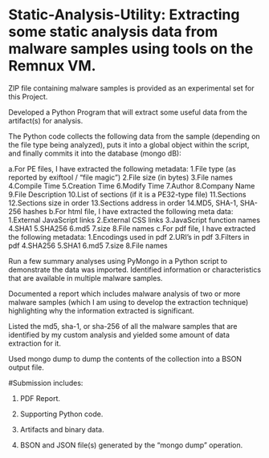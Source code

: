 # Static-Analysis-Utility: Extracting some static analysis data from malware samples using tools on the Remnux VM.

ZIP file containing malware samples is provided as an experimental set for this Project.

Developed a Python Program that will extract some useful data from the artifact(s) for analysis.

The Python code collects the following data from the sample (depending on the file type being analyzed), puts it into a global object within the script, and finally commits it into the database (mongo dB):

a.For PE files, I have extracted the following metadata:
      1.File type (as reported by exiftool / “file magic”)
      2.File size (in bytes)
      3.File names
      4.Compile Time
      5.Creation Time
      6.Modify Time
      7.Author
      8.Company Name
      9.File Description
      10.List of sections (if it is a PE32-type file)
      11.Sections
      12.Sections size in order
      13.Sections address in order
      14.MD5, SHA-1, SHA-256 hashes
b.For html file, I have extracted the following meta data:
      1.External JavaScript links
      2.External CSS links
      3.JavaScript function names
      4.SHA1
      5.SHA256
      6.md5
      7.size
      8.File names
c.For pdf file, I have extracted the following metadata:
      1.Encodings used in pdf
      2.URI’s in pdf
      3.Filters in pdf
      4.SHA256
      5.SHA1
      6.md5
      7.size
      8.File names

Run a few summary analyses using PyMongo in a Python script to demonstrate the data was imported. Identified information or characteristics that are available in multiple malware samples.

Documented a report which includes malware analysis of two or more malware samples (which I am using to develop the extraction technique) highlighting why the information extracted is significant.

Listed the md5, sha-1, or sha-256 of all the malware samples that are identified by my custom analysis and yielded some amount of data extraction for it.

Used mongo dump to dump the contents of the collection into a BSON output file. 

#Submission includes:
 
1.	PDF Report.

2.	Supporting Python code.

3.	Artifacts and binary data. 

4.	BSON and JSON file(s) generated by the “mongo dump” operation. 
